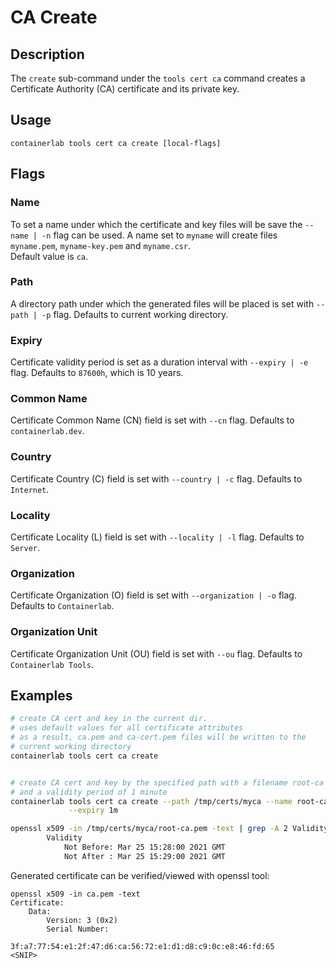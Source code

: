 # CA Create

## Description

The `create` sub-command under the `tools cert ca` command creates a Certificate Authority (CA) certificate and its private key.

## Usage

`containerlab tools cert ca create [local-flags]`

## Flags

### Name

To set a name under which the certificate and key files will be save the `--name | -n` flag can be used. A name set to `myname` will create files `myname.pem`, `myname-key.pem` and `myname.csr`.  
Default value is `ca`.

### Path

A directory path under which the generated files will be placed is set with `--path | -p` flag. Defaults to current working directory.

### Expiry

Certificate validity period is set as a duration interval with `--expiry | -e` flag. Defaults to `87600h`, which is 10 years.

### Common Name

Certificate Common Name (CN) field is set with `--cn` flag. Defaults to `containerlab.dev`.

### Country

Certificate Country (C) field is set with `--country | -c` flag. Defaults to `Internet`.

### Locality

Certificate Locality (L) field is set with `--locality | -l` flag. Defaults to `Server`.

### Organization

Certificate Organization (O) field is set with `--organization | -o` flag. Defaults to `Containerlab`.

### Organization Unit

Certificate Organization Unit (OU) field is set with `--ou` flag. Defaults to `Containerlab Tools`.

## Examples

```bash
# create CA cert and key in the current dir.
# uses default values for all certificate attributes
# as a result, ca.pem and ca-cert.pem files will be written to the
# current working directory
containerlab tools cert ca create


# create CA cert and key by the specified path with a filename root-ca
# and a validity period of 1 minute
containerlab tools cert ca create --path /tmp/certs/myca --name root-ca \
             --expiry 1m

openssl x509 -in /tmp/certs/myca/root-ca.pem -text | grep -A 2 Validity
        Validity
            Not Before: Mar 25 15:28:00 2021 GMT
            Not After : Mar 25 15:29:00 2021 GMT
```

Generated certificate can be verified/viewed with openssl tool:

```
openssl x509 -in ca.pem -text
Certificate:
    Data:
        Version: 3 (0x2)
        Serial Number:
            3f:a7:77:54:e1:2f:47:d6:ca:56:72:e1:d1:d8:c9:0c:e8:46:fd:65
<SNIP>
```
